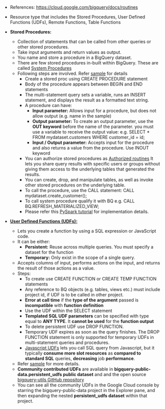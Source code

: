- References: https://cloud.google.com/bigquery/docs/routines

- Resource type that includes the Stored Procedures, User Defined Functions (UDFs), Remote Functions, Table Functions

- **Stored Procedures:**
  - Collection of statements that can be called from other queries or other stored procedures.
  - Take input arguments and return values as output.
  - You name and store a procedure in a BigQuery dataset.
  - There are few stored procedures in-built within BigQuery. These are called [System Procedures](https://cloud.google.com/bigquery/docs/reference/system-procedures)
  - Following steps are involved. Refer [sample](https://github.com/Ajit1279/GCP_Learning/blob/main/20240316_BigDataAnalytics/240420_BigQuery/240427_CreateRoutines/createcust.sql) for details
    - Create a stored proc using CREATE PROCEDURE statement
    - Body of the procedure appears between BEGIN and END statements
    - The multi-statement query sets a variable, runs an INSERT statement, and displays the result as a formatted text string.
    - A procedure can have:
      - **Input parameter:** Allows input for a procedure, but does not allow output (e.g. name in the sample)
      - **Output parameter:** To create an output parameter, use the **OUT keyword** before the name of the parameter. you must use a variable to receive the output value: e.g. SELECT * FROM mydataset.customers
WHERE customer_id = id;
      - **Input / Output parameter:** Accepts input for the procedure and also returns a value from the procedure. Use INOUT keyword
    - You can authorize stored procedures as [Authorized routines](https://cloud.google.com/bigquery/docs/authorized-routines) It lets you share query results with specific users or groups without giving them access to the underlying tables that generated the results.
    - You can create, drop, and manipulate tables, as well as invoke other stored procedures on the underlying table.
    - To call the procedure, use the CALL statement: CALL mydataset.create_customer(); 
    - To call system procedure qualify it with BQ e.g. CALL BQ.REFRESH_MATERIALIZED_VIEW;
    - Please refer this [PySpark tutorial](https://github.com/Ajit1279/GCP_Learning/blob/main/20240316_BigDataAnalytics/240420_BigQuery/240519_Console/Error_BQ_PySpark_Readme.md) for implementation details.

- [**User Defined Functions (UDFs):**](https://cloud.google.com/bigquery/docs/user-defined-functions)
  - Lets you create a function by using a SQL expression or JavaScript code.
  - It can be either:
    - **Persistent:** Reuse across multiple queries. You must specify a dataset for the function
    - **Temporary:** Only exist in the scope of a single query.
  - Accepts columns of input, performs actions on the input, and returns the result of those actions as a value.
  - Steps:
    - To create use CREATE FUNCTION or CREATE TEMP FUNCTION statements
    - Any reference to BQ objects (e.g. tables, views etc.) must include project id, if UDF is to be called in other project. 
    - **Error at call time** if the **type of the argument** passed is **incompatible** with **function definition**
    - Use the UDF within the SELECT statement
    - **Templated SQL UDF parameters** can be specified with type equal to **ANY TYPE**. It **cannot be used** for the **function output**  
    - To delete persistent UDF use DROP FUNCTION.
    - Temporary UDF expires as soon as the query finishes. The DROP FUNCTION statement is only supported for temporary UDFs in multi-statement queries and procedures.
    - [Javascript UDFs](https://cloud.google.com/bigquery/docs/user-defined-functions#javascript-udf-structure) lets you call SQL query from Javascript, but it typically **consume more slot resources** as **compared to standard SQL** queries, **decreasing** job **performance**.
  - Refer [sample](https://github.com/Ajit1279/GCP_Learning/blob/main/20240316_BigDataAnalytics/240420_BigQuery/240427_CreateRoutines/UDF_Sample.sql) for more details. 
  - **Community contributed UDFs** are available in **bigquery-public-data.persistent_udfs public dataset** and and the open source [bigquery-utils GitHub repository](https://github.com/GoogleCloudPlatform/bigquery-utils)
  - You can see all the community UDFs in the Google Cloud console by starring the bigquery-public-data project in the Explorer pane, and then expanding the nested **persistent_udfs dataset** within that project.

  
